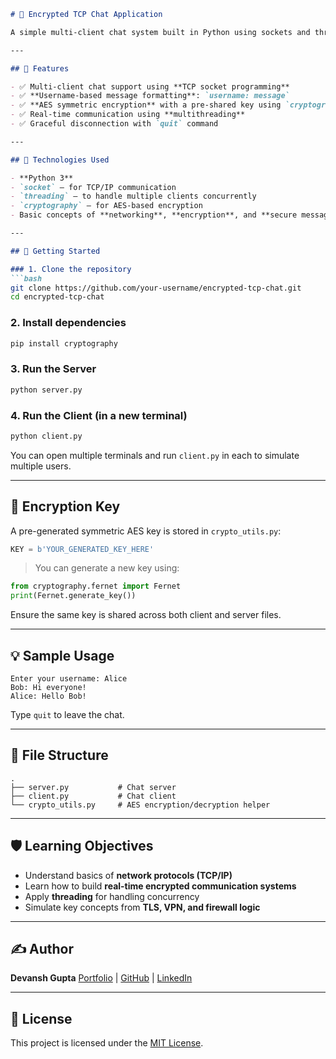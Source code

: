 
````markdown
# 🔐 Encrypted TCP Chat Application

A simple multi-client chat system built in Python using sockets and threading, with end-to-end encryption using the `cryptography` library. This project simulates a **TLS-like secure communication** channel over TCP/IP and allows multiple users to chat with real-time encrypted messaging.

---

## 📌 Features

- ✅ Multi-client chat support using **TCP socket programming**
- ✅ **Username-based message formatting**: `username: message`
- ✅ **AES symmetric encryption** with a pre-shared key using `cryptography` (simulating TLS)
- ✅ Real-time communication using **multithreading**
- ✅ Graceful disconnection with `quit` command

---

## 🧠 Technologies Used

- **Python 3**
- `socket` – for TCP/IP communication  
- `threading` – to handle multiple clients concurrently  
- `cryptography` – for AES-based encryption  
- Basic concepts of **networking**, **encryption**, and **secure message transmission**

---

## 🚀 Getting Started

### 1. Clone the repository
```bash
git clone https://github.com/your-username/encrypted-tcp-chat.git
cd encrypted-tcp-chat
````

### 2. Install dependencies

```bash
pip install cryptography
```

### 3. Run the Server

```bash
python server.py
```

### 4. Run the Client (in a new terminal)

```bash
python client.py
```

You can open multiple terminals and run `client.py` in each to simulate multiple users.

---

## 🔑 Encryption Key

A pre-generated symmetric AES key is stored in `crypto_utils.py`:

```python
KEY = b'YOUR_GENERATED_KEY_HERE'
```

> You can generate a new key using:

```python
from cryptography.fernet import Fernet
print(Fernet.generate_key())
```

Ensure the same key is shared across both client and server files.

---

## 💡 Sample Usage

```
Enter your username: Alice
Bob: Hi everyone!
Alice: Hello Bob!
```

Type `quit` to leave the chat.

---

## 📄 File Structure

```
.
├── server.py           # Chat server
├── client.py           # Chat client
└── crypto_utils.py     # AES encryption/decryption helper
```

---

## 🛡️ Learning Objectives

* Understand basics of **network protocols (TCP/IP)**
* Learn how to build **real-time encrypted communication systems**
* Apply **threading** for handling concurrency
* Simulate key concepts from **TLS, VPN, and firewall logic**

---

## ✍️ Author

**Devansh Gupta**
[Portfolio](https://portfolio-lilac-ten-82.vercel.app) | [GitHub](https://github.com/devanshgupta08) | [LinkedIn](https://www.linkedin.com/in/devansh-gupta-236bb7257)

---

## 📃 License

This project is licensed under the [MIT License](LICENSE).

```